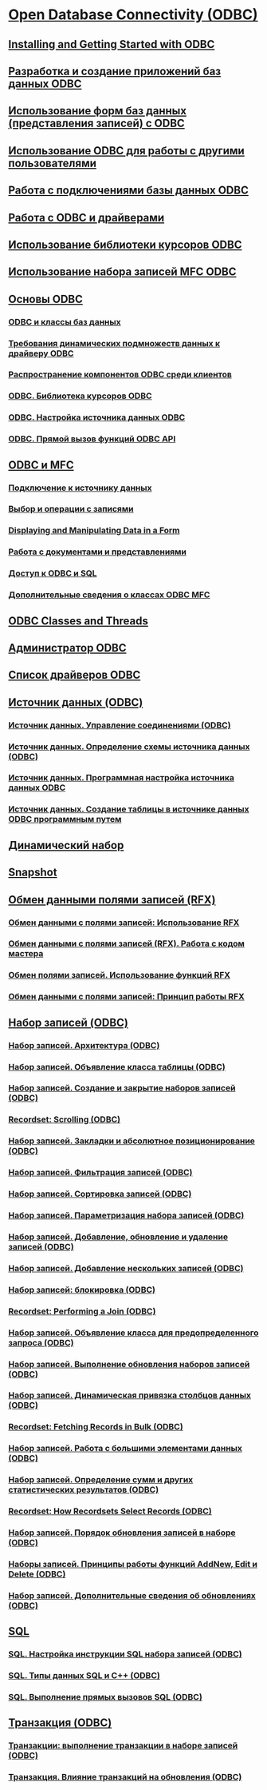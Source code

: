 # [Open Database Connectivity (ODBC)](TocOutOfQuery)
## [Installing and Getting Started with ODBC](TocOutOfQuery)
## [Разработка и создание приложений баз данных ODBC](design-and-create-an-odbc-database-application.md)
## [Использование форм баз данных (представления записей) с ODBC](use-database-forms-record-views-with-odbc.md)
## [Использование ODBC для работы с другими пользователями](use-odbc-to-work-with-other-users.md)
## [Работа с подключениями базы данных ODBC](work-with-odbc-database-connections.md)
## [Работа с ODBC и драйверами](work-with-odbc-and-drivers.md)
## [Использование библиотеки курсоров ODBC](use-the-odbc-cursor-library.md)
## [Использование набора записей MFC ODBC](use-mfc-odbc-recordsets.md)
## [Основы ODBC](odbc-basics.md)
### [ODBC и классы баз данных](odbc-and-the-database-classes.md)
### [Требования динамических подмножеств данных к драйверу ODBC](odbc-driver-requirements-for-dynasets.md)
### [Распространение компонентов ODBC среди клиентов](redistributing-odbc-components-to-your-customers.md)
### [ODBC. Библиотека курсоров ODBC](odbc-the-odbc-cursor-library.md)
### [ODBC. Настройка источника данных ODBC](odbc-configuring-an-odbc-data-source.md)
### [ODBC. Прямой вызов функций ODBC API](odbc-calling-odbc-api-functions-directly.md)
## [ODBC и MFC](odbc-and-mfc.md)
### [Подключение к источнику данных](connecting-to-a-data-source.md)
### [Выбор и операции с записями](selecting-and-manipulating-records.md)
### [Displaying and Manipulating Data in a Form](TocOutOfQuery)
### [Работа с документами и представлениями](working-with-documents-and-views.md)
### [Доступ к ODBC и SQL](access-to-odbc-and-sql.md)
### [Дополнительные сведения о классах ODBC MFC](further-reading-about-the-mfc-odbc-classes.md)
## [ODBC Classes and Threads](TocOutOfQuery)
## [Администратор ODBC](odbc-administrator.md)
## [Список драйверов ODBC](odbc-driver-list.md)
## [Источник данных (ODBC)](data-source-odbc.md)
### [Источник данных. Управление соединениями (ODBC)](data-source-managing-connections-odbc.md)
### [Источник данных. Определение схемы источника данных (ODBC)](data-source-determining-the-schema-of-the-data-source-odbc.md)
### [Источник данных. Программная настройка источника данных ODBC](data-source-programmatically-configuring-an-odbc-data-source.md)
### [Источник данных. Создание таблицы в источнике данных ODBC программным путем](data-source-programmatically-creating-a-table-in-an-odbc-data-source.md)
## [Динамический набор](dynaset.md)
## [Snapshot](TocOutOfQuery)
## [Обмен данными полями записей (RFX)](record-field-exchange-rfx.md)
### [Обмен данными с полями записей: Использование RFX](record-field-exchange-using-rfx.md)
### [Обмен данными с полями записей (RFX). Работа с кодом мастера](record-field-exchange-working-with-the-wizard-code.md)
### [Обмен полями записей. Использование функций RFX](record-field-exchange-using-the-rfx-functions.md)
### [Обмен данными с полями записей: Принцип работы RFX](record-field-exchange-how-rfx-works.md)
## [Набор записей (ODBC)](recordset-odbc.md)
### [Набор записей. Архитектура (ODBC)](recordset-architecture-odbc.md)
### [Набор записей. Объявление класса таблицы (ODBC)](recordset-declaring-a-class-for-a-table-odbc.md)
### [Набор записей. Создание и закрытие наборов записей (ODBC)](recordset-creating-and-closing-recordsets-odbc.md)
### [Recordset: Scrolling (ODBC)](TocOutOfQuery)
### [Набор записей. Закладки и абсолютное позиционирование (ODBC)](recordset-bookmarks-and-absolute-positions-odbc.md)
### [Набор записей. Фильтрация записей (ODBC)](recordset-filtering-records-odbc.md)
### [Набор записей. Сортировка записей (ODBC)](recordset-sorting-records-odbc.md)
### [Набор записей. Параметризация набора записей (ODBC)](recordset-parameterizing-a-recordset-odbc.md)
### [Набор записей. Добавление, обновление и удаление записей (ODBC)](recordset-adding-updating-and-deleting-records-odbc.md)
### [Набор записей. Добавление нескольких записей (ODBC)](recordset-adding-records-in-bulk-odbc.md)
### [Набор записей: блокировка (ODBC)](recordset-locking-records-odbc.md)
### [Recordset: Performing a Join (ODBC)](TocOutOfQuery)
### [Набор записей. Объявление класса для предопределенного запроса (ODBC)](recordset-declaring-a-class-for-a-predefined-query-odbc.md)
### [Набор записей. Выполнение обновления наборов записей (ODBC)](recordset-requerying-a-recordset-odbc.md)
### [Набор записей. Динамическая привязка столбцов данных (ODBC)](recordset-dynamically-binding-data-columns-odbc.md)
### [Recordset: Fetching Records in Bulk (ODBC)](TocOutOfQuery)
### [Набор записей. Работа с большими элементами данных (ODBC)](recordset-working-with-large-data-items-odbc.md)
### [Набор записей. Определение сумм и других статистических результатов (ODBC)](recordset-obtaining-sums-and-other-aggregate-results-odbc.md)
### [Recordset: How Recordsets Select Records (ODBC)](TocOutOfQuery)
### [Набор записей. Порядок обновления записей в наборе (ODBC)](recordset-how-recordsets-update-records-odbc.md)
### [Наборы записей. Принципы работы функций AddNew, Edit и Delete (ODBC)](recordset-how-addnew-edit-and-delete-work-odbc.md)
### [Набор записей. Дополнительные сведения об обновлениях (ODBC)](recordset-more-about-updates-odbc.md)
## [SQL](sql.md)
### [SQL. Настройка инструкции SQL набора записей (ODBC)](sql-customizing-your-recordset’s-sql-statement-odbc.md)
### [SQL. Типы данных SQL и C++ (ODBC)](sql-sql-and-cpp-data-types-odbc.md)
### [SQL. Выполнение прямых вызовов SQL (ODBC)](sql-making-direct-sql-calls-odbc.md)
## [Транзакция (ODBC)](transaction-odbc.md)
### [Транзакции: выполнение транзакции в наборе записей (ODBC)](transaction-performing-a-transaction-in-a-recordset-odbc.md)
### [Транзакция. Влияние транзакций на обновления (ODBC)](transaction-how-transactions-affect-updates-odbc.md)
